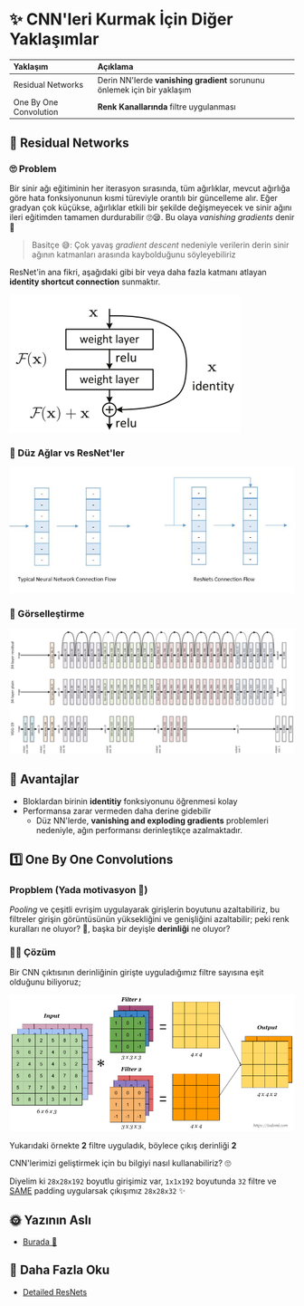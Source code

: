 # ✨ CNN'leri Kurmak İçin Diğer Yaklaşımlar

| Yaklaşım | Açıklama |
| :--- | :--- |
| Residual Networks | Derin NN'lerde **vanishing gradient** sorununu önlemek için bir yaklaşım |
| One By One Convolution | **Renk Kanallarında** filtre uygulanması |

## 🔄 Residual Networks

### 🙄 Problem

Bir sinir ağı eğitiminin her iterasyon sırasında, tüm ağırlıklar, mevcut ağırlığa göre hata fonksiyonunun kısmi türeviyle orantılı bir güncelleme alır. Eğer gradyan çok küçükse, ağırlıklar etkili bir şekilde değişmeyecek ve sinir ağını ileri eğitimden tamamen durdurabilir 🙄😪. Bu olaya _vanishing gradients_ denir 🙁

> Basitçe 😅: Çok yavaş _gradient descent_ nedeniyle verilerin derin sinir ağının katmanları arasında kaybolduğunu söyleyebiliriz

ResNet'in ana fikri, aşağıdaki gibi bir veya daha fazla katmanı atlayan **identity shortcut connection** sunmaktır.

![](../.gitbook/assets/ResNetConcept.png)

### 🙌 Düz Ağlar vs ResNet'ler

![](../.gitbook/assets/PlainVsRes.jpg)

### 👀 Görselleştirme

![](../.gitbook/assets/ResNetVisualization.png)

## 🤗 Avantajlar

* Bloklardan birinin **identitiy** fonksiyonunu öğrenmesi kolay
* Performansa zarar vermeden daha derine gidebilir 
  * Düz NN'lerde, **vanishing and exploding gradients** problemleri nedeniyle, ağın performansı derinleştikçe azalmaktadır. 

## 1️⃣ One By One Convolutions

### Propblem \(Yada motivasyon 🤔\)

_Pooling_ ve çeşitli evrişim uygulayarak girişlerin boyutunu azaltabiliriz, bu filtreler girişin görüntüsünün yüksekliğini ve genişliğini azaltabilir; peki renk kuralları ne oluyor? 🌈, başka bir deyişle **derinliği** ne oluyor?

### 🤸‍♀️ Çözüm

Bir CNN çıktısının derinliğinin girişte uyguladığımız filtre sayısına eşit olduğunu biliyoruz;

![](../.gitbook/assets/ConvMulti.png)

Yukarıdaki örnekte **2** filtre uyguladık, böylece çıkış derinliği **2**

CNN'lerimizi geliştirmek için bu bilgiyi nasıl kullanabiliriz? 🙄

Diyelim ki `28x28x192` boyutlu girişimiz var, `1x1x192` boyutunda `32` filtre ve [SAME](1-genelkavramlar-p2.md#same-convolutions) padding uygularsak çıkışımız `28x28x32` ✨

## 🌞 Yazının Aslı

* [Burada 🐾](https://dl.asmaamir.com/3-cnnconcepts/4-otherapproaches)

## 🧐 Daha Fazla Oku

* [Detailed ResNets](https://engmrk.com/residual-networks-resnets/)

